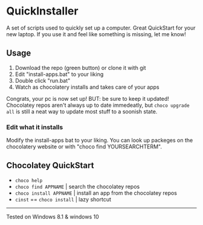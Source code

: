 # QuickInstaller
A set of scripts used to quickly set up a computer. Great QuickStart for your new laptop.
If you use it and feel like something is missing, let me know!

## Usage
1. Download the repo (green button) or clone it with git
2. Edit "install-apps.bat" to your liking
3. Double click "run.bat"
4. Watch as chocolatery installs and takes care of your apps   

Congrats, your pc is now set up! BUT: be sure to keep it updated! 
Chocolatey repos aren't always up to date immedeatly, but `choco upgrade all` is still a neat way to update most stuff to a soonish state.

### Edit what it installs
Modify the install-apps bat to your liking. You can look up packeges on the chocolatery website or with "choco find YOURSEARCHTERM".

## Chocolatey QuickStart
- `choco help`
- `choco find APPNAME` | search the chocolatey repos
- `choco install APPNAME` | install an app from the chocolatey repos
- `cinst` == `choco install` | lazy shortcut

---
Tested on Windows 8.1 & windows 10
